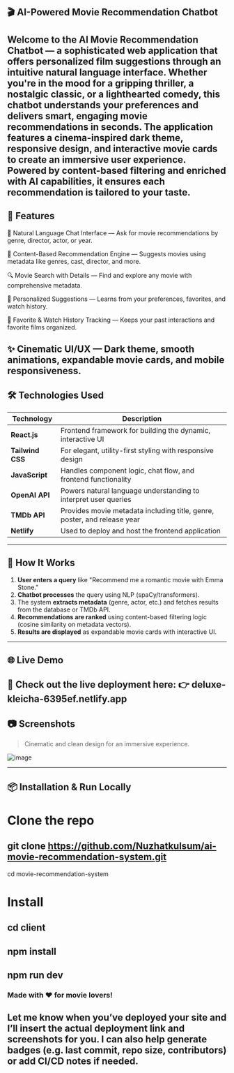## 🎬 AI-Powered Movie Recommendation Chatbot
Welcome to the AI Movie Recommendation Chatbot — a sophisticated web application that offers personalized film suggestions through an intuitive natural language interface. Whether you're in the mood for a gripping thriller, a nostalgic classic, or a lighthearted comedy, this chatbot understands your preferences and delivers smart, engaging movie recommendations in seconds.
The application features a cinema-inspired dark theme, responsive design, and interactive movie cards to create an immersive user experience. Powered by content-based filtering and enriched with AI capabilities, it ensures each recommendation is tailored to your taste.
----

## 🚀 Features
💬 Natural Language Chat Interface — Ask for movie recommendations by genre, director, actor, or year.

🎥 Content-Based Recommendation Engine — Suggests movies using metadata like genres, cast, director, and more.

🔍 Movie Search with Details — Find and explore any movie with comprehensive metadata.

🌟 Personalized Suggestions — Learns from your preferences, favorites, and watch history.

🧾 Favorite & Watch History Tracking — Keeps your past interactions and favorite films organized.

✨ Cinematic UI/UX — Dark theme, smooth animations, expandable movie cards, and mobile responsiveness.
----

## 🛠️ Technologies Used

| Technology | Description |
|------------|-------------|
| **React.js** | Frontend framework for building the dynamic, interactive UI |
| **Tailwind CSS** | For elegant, utility-first styling with responsive design |
| **JavaScript** | Handles component logic, chat flow, and frontend functionality |
| **OpenAI API** | Powers natural language understanding to interpret user queries |
| **TMDb API** | Provides movie metadata including title, genre, poster, and release year |
| **Netlify** | Used to deploy and host the frontend application |

---

## 🧠 How It Works

1. **User enters a query** like "Recommend me a romantic movie with Emma Stone."
2. **Chatbot processes** the query using NLP (spaCy/transformers).
3. The system **extracts metadata** (genre, actor, etc.) and fetches results from the database or TMDb API.
4. **Recommendations are ranked** using content-based filtering logic (cosine similarity on metadata vectors).
5. **Results are displayed** as expandable movie cards with interactive UI.

----
## 🌐 Live Demo
🚀 Check out the live deployment here:
👉 deluxe-kleicha-6395ef.netlify.app
----
## 📷 Screenshots

> Cinematic and clean design for an immersive experience.

![image](https://github.com/user-attachments/assets/fe49dc3b-5819-433b-88d1-c12a413a8034)

----

## 📦 Installation & Run Locally

# Clone the repo
git clone https://github.com/Nuzhatkulsum/ai-movie-recommendation-system.git
--
cd movie-recommendation-system

# Install 
cd client
--
npm install
--
npm run dev
----
### Made with ❤️ for movie lovers!

Let me know when you’ve deployed your site and I’ll insert the actual deployment link and screenshots for you. I can also help generate badges (e.g. last commit, repo size, contributors) or add CI/CD notes if needed.
----
